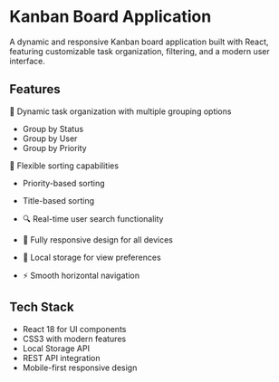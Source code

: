 # Kanban Board Application
A dynamic and responsive Kanban board application built with React, featuring customizable task organization, filtering, and a modern user interface.

## Features
🎯 Dynamic task organization with multiple grouping options

- Group by Status
- Group by User
- Group by Priority

🔄 Flexible sorting capabilities

- Priority-based sorting
- Title-based sorting

- 🔍 Real-time user search functionality
- 📱 Fully responsive design for all devices
- 💾 Local storage for view preferences
- ⚡ Smooth horizontal navigation

## Tech Stack

- React 18 for UI components
- CSS3 with modern features
- Local Storage API
- REST API integration
- Mobile-first responsive design
